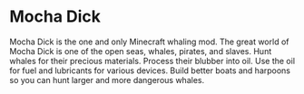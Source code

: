 # Mocha Dick

Mocha Dick is the one and only Minecraft whaling mod.  The great world of Mocha Dick is one of the open seas, whales, pirates, and slaves.  Hunt whales for their precious materials.  Process their blubber into oil.  Use the oil for fuel and lubricants for various devices.  Build better boats and harpoons so you can hunt larger and more dangerous whales.


